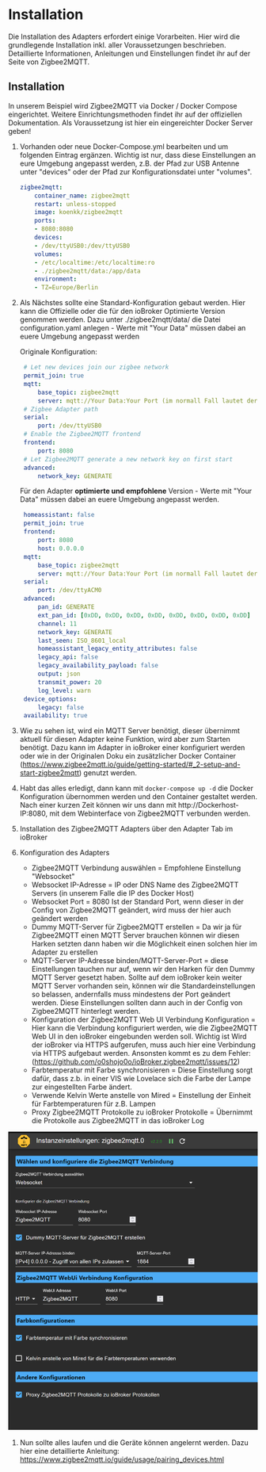 # Installation

Die Installation des Adapters erfordert einige Vorarbeiten. 
Hier wird die grundlegende Installation inkl. aller Voraussetzungen beschrieben. Detaillierte Informationen, Anleitungen und Einstellungen findet ihr auf der Seite von Zigbee2MQTT.


## Installation

In unserem Beispiel wird Zigbee2MQTT via Docker / Docker Compose eingerichtet. Weitere Einrichtungsmethoden findet ihr auf der offiziellen Dokumentation.
Als Voraussetzung ist hier ein eingereichter Docker Server geben!

1. Vorhanden oder neue Docker-Compose.yml bearbeiten und um folgenden Eintrag ergänzen.
   Wichtig ist nur, dass diese Einstellungen an eure Umgebung angepasst werden, z.B. der Pfad zur USB Antenne unter "devices" oder der Pfad zur Konfigurationsdatei unter "volumes".

    ```yml
    zigbee2mqtt:
        container_name: zigbee2mqtt
        restart: unless-stopped
        image: koenkk/zigbee2mqtt
        ports:
        - 8080:8080
        devices:
        - /dev/ttyUSB0:/dev/ttyUSB0
        volumes:
        - /etc/localtime:/etc/localtime:ro
        - ./zigbee2mqtt/data:/app/data
        environment:
        - TZ=Europe/Berlin
    ```

2. Als Nächstes sollte eine Standard-Konfiguration gebaut werden.
   Hier kann die Offizielle oder die für den ioBroker Optimierte Version genommen werden.
   Dazu unter ./zigbee2mqtt/data/ die Datei configuration.yaml anlegen - Werte mit "Your Data" müssen dabei an euere Umgebung angepasst werden
   
   Originale Konfiguration:

   ```yml
    # Let new devices join our zigbee network
    permit_join: true
    mqtt:
        base_topic: zigbee2mqtt
        server: mqtt://Your Data:Your Port (im normall Fall lautet der Port : 1885)
    # Zigbee Adapter path
    serial:
        port: /dev/ttyUSB0
    # Enable the Zigbee2MQTT frontend
    frontend:
        port: 8080
    # Let Zigbee2MQTT generate a new network key on first start
    advanced:
        network_key: GENERATE
   ```

   Für den Adapter **optimierte und empfohlene** Version - Werte mit "Your Data" müssen dabei an euere Umgebung angepasst werden.

   ```yml
    homeassistant: false
    permit_join: true
    frontend:
        port: 8080
        host: 0.0.0.0
    mqtt:
        base_topic: zigbee2mqtt
        server: mqtt://Your Data:Your Port (im normall Fall lautet der Port : 1885)
    serial:
        port: /dev/ttyACM0
    advanced:
        pan_id: GENERATE
        ext_pan_id: [0xDD, 0xDD, 0xDD, 0xDD, 0xDD, 0xDD, 0xDD, 0xDD]
        channel: 11
        network_key: GENERATE
        last_seen: ISO_8601_local
        homeassistant_legacy_entity_attributes: false
        legacy_api: false
        legacy_availability_payload: false
        output: json
        transmit_power: 20
        log_level: warn
    device_options:
        legacy: false
    availability: true
   ```
3. Wie zu sehen ist, wird ein MQTT Server benötigt, dieser übernimmt aktuell für diesen Adapter keine Funktion, wird aber zum Starten benötigt.
   Dazu kann im Adapter in ioBroker einer konfiguriert werden oder wie in der Originalen Doku ein zusätzlicher Docker Container (https://www.zigbee2mqtt.io/guide/getting-started/#_2-setup-and-start-zigbee2mqtt) genutzt werden.

4. Habt das alles erledigt, dann kann mit `docker-compose up -d` die Docker Konfiguration übernommen werden und den Container gestaltet werden.
   Nach einer kurzen Zeit können wir uns dann mit http://Dockerhost-IP:8080, mit dem Webinterface von Zigbee2MQTT verbunden werden.

5. Installation des Zigbee2MQTT Adapters über den Adapter Tab im ioBroker

6. Konfiguration des Adapters
   - Zigbee2MQTT Verbindung auswählen = Empfohlene Einstellung "Websocket"
   - Websocket IP-Adresse = IP oder DNS Name des Zigbee2MQTT Servers (in unserem Falle die IP des Docker Host)
   - Websocket Port = 8080 Ist der Standard Port, wenn dieser in der Config von Zigbee2MQTT geändert, wird muss der hier auch geändert werden
   - Dummy MQTT-Server für Zigbee2MQTT erstellen = Da wir ja für Zigbee2MQTT einen MQTT Server brauchen können wir diesen Harken setzten dann haben wir die Möglichkeit einen solchen hier im Adapter zu erstellen
   - MQTT-Server IP-Adresse binden/MQTT-Server-Port = diese Einstellungen tauchen nur auf, wenn wir den Harken für den Dummy MQTT Server gesetzt haben. Sollte auf dem ioBroker kein weiter MQTT Server vorhanden sein, können wir die Standardeinstellungen so belassen, andernfalls muss mindestens der Port geändert werden.  Diese Einstellungen sollten dann auch in der Config von Zigbee2MQTT hinterlegt werden.
   - Konfiguration der Zigbee2MQTT Web UI Verbindung Konfiguration = Hier kann die Verbindung konfiguriert werden, wie die Zigbee2MQTT Web UI in den ioBroker eingebunden werden soll. Wichtig ist Wird der ioBroker via HTTPS aufgerufen, muss auch hier eine Verbindung via HTTPS aufgebaut werden. Ansonsten kommt es zu dem Fehler: (https://github.com/o0shojo0o/ioBroker.zigbee2mqtt/issues/12)
   - Farbtemperatur mit Farbe synchronisieren = Diese Einstellung sorgt dafür, dass z.b. in einer VIS wie Lovelace sich die Farbe der Lampe zur eingestellten Farbe ändert.
   - Verwende Kelvin Werte anstelle von Mired = Einstellung der Einheit für Farbtemperaturen für z.B. Lampen
   - Proxy Zigbee2MQTT Protokolle zu ioBroker Protokolle = Übernimmt die Protokolle aus Zigbee2MQTT in das ioBroker Log

 

![Zigbee2MQTT Konfiguration](../img/Zigbee2MQTT_Adapter.png)

1. Nun sollte alles laufen und die Geräte können angelernt werden. Dazu hier eine detaillierte Anleitung: https://www.zigbee2mqtt.io/guide/usage/pairing_devices.html
